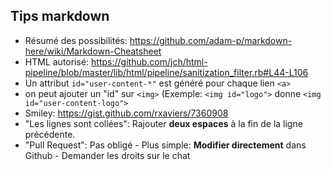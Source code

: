 ## Tips markdown

- Résumé des possibilités: https://github.com/adam-p/markdown-here/wiki/Markdown-Cheatsheet
- HTML autorisé: https://github.com/jch/html-pipeline/blob/master/lib/html/pipeline/sanitization_filter.rb#L44-L106
- Un attribut `id="user-content-*"` est généré pour chaque lien `<a>`
 - on peut ajouter un "id" sur `<img>` (Exemple: `<img id="logo">` donne `<img id="user-content-logo">`
- Smiley: https://gist.github.com/rxaviers/7360908
- "Les lignes sont collées": Rajouter **deux espaces** à la fin de la ligne précédente.
- "Pull Request": Pas obligé - Plus simple: **Modifier directement** dans Github - Demander les droits sur le chat
